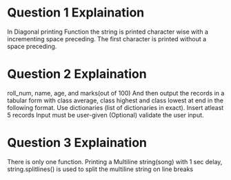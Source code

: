 # Question 1 Explaination

In Diagonal printing Function the string is printed character wise with a incrementing space preceding. The first character is printed without a space preceding.

# Question 2 Explaination

roll_num, name, age, and marks(out of 100) And then output the records in a tabular form with class average, class highest and class lowest at end in the following format. Use dictionaries (list of dictionaries in exact). Insert atleast 5 records Input must be user-given (Optional) validate the user input.


# Question 3 Explaination

There is only one function. Printing a Multiline string(song) with 1 sec delay, string.splitlines() is used to split the multiline string on line breaks

